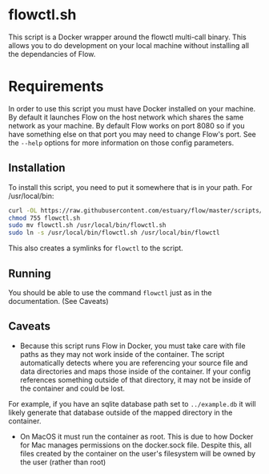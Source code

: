 # flowctl.sh

This script is a Docker wrapper around the flowctl multi-call binary. This allows you to do development
on your local machine without installing all the dependancies of Flow.

# Requirements
In order to use this script you must have Docker installed on your machine. By default it launches
Flow on the host network which shares the same network as your machine. By default Flow works on port 8080
so if you have something else on that port you may need to change Flow's port. See the `--help` options for more
information on those config parameters.

## Installation
To install this script, you need to put it somewhere that is in your path. For /usr/local/bin:
```bash
curl -OL https://raw.githubusercontent.com/estuary/flow/master/scripts/flowctl.sh
chmod 755 flowctl.sh
sudo mv flowctl.sh /usr/local/bin/flowctl.sh
sudo ln -s /usr/local/bin/flowctl.sh /usr/local/bin/flowctl
```
This also creates a symlinks for `flowctl` to the script.

## Running
You should be able to use the command `flowctl` just as in the documentation. (See Caveats)

## Caveats

 * Because this script runs Flow in Docker, you must take care with file paths as they may not work inside of the container.
The script automatically detects where you are referencing your source file and data directories and maps those inside of the container.
If your config references something outside of that directory, it may not be inside of the container and could be lost.

For example, if you have an sqlite database path set to `../example.db` it will likely generate that database outside of the
mapped directory in the container.

* On MacOS it must run the container as root. This is due to how Docker for Mac manages permissions on the docker.sock file. Despite
this, all files created by the container on the user's filesystem will be owned by the user (rather than root)
